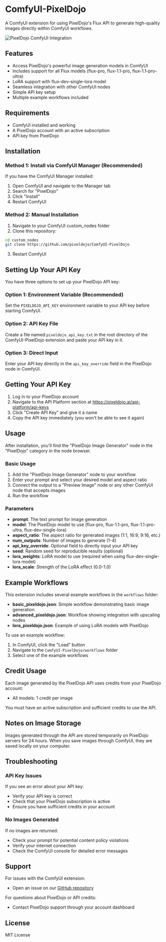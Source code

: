 # ComfyUI-PixelDojo

A ComfyUI extension for using PixelDojo's Flux API to generate high-quality images directly within ComfyUI workflows.

![PixelDojo ComfyUI Integration](https://pixeldojo.ai/images/comfyui-banner.jpg)

## Features

- Access PixelDojo's powerful image generation models in ComfyUI
- Includes support for all Flux models (flux-pro, flux-1.1-pro, flux-1.1-pro-ultra)
- LoRA support with flux-dev-single-lora model
- Seamless integration with other ComfyUI nodes
- Simple API key setup
- Multiple example workflows included

## Requirements

- ComfyUI installed and working
- A PixelDojo account with an active subscription
- API key from PixelDojo

## Installation

### Method 1: Install via ComfyUI Manager (Recommended)

If you have the ComfyUI Manager installed:

1. Open ComfyUI and navigate to the Manager tab
2. Search for "PixelDojo"
3. Click "Install"
4. Restart ComfyUI

### Method 2: Manual Installation

1. Navigate to your ComfyUI custom_nodes folder
2. Clone this repository:
```bash
cd custom_nodes
git clone https://github.com/pixeldojo/ComfyUI-PixelDojo
```
3. Restart ComfyUI

## Setting Up Your API Key

You have three options to set up your PixelDojo API key:

### Option 1: Environment Variable (Recommended)

Set the `PIXELDOJO_API_KEY` environment variable to your API key before starting ComfyUI.

### Option 2: API Key File

Create a file named `pixeldojo_api_key.txt` in the root directory of the ComfyUI-PixelDojo extension and paste your API key in it.

### Option 3: Direct Input

Enter your API key directly in the `api_key_override` field in the PixelDojo node in ComfyUI.

## Getting Your API Key

1. Log in to your PixelDojo account
2. Navigate to the API Platform section at https://pixeldojo.ai/api-platform/api-keys
3. Click "Create API Key" and give it a name
4. Copy the API key immediately (you won't be able to see it again)

## Usage

After installation, you'll find the "PixelDojo Image Generator" node in the "PixelDojo" category in the node browser.

### Basic Usage

1. Add the "PixelDojo Image Generator" node to your workflow
2. Enter your prompt and select your desired model and aspect ratio
3. Connect the output to a "Preview Image" node or any other ComfyUI node that accepts images
4. Run the workflow

### Parameters

- **prompt**: The text prompt for image generation
- **model**: The PixelDojo model to use (flux-pro, flux-1.1-pro, flux-1.1-pro-ultra, flux-dev-single-lora)
- **aspect_ratio**: The aspect ratio for generated images (1:1, 16:9, 9:16, etc.)
- **num_outputs**: Number of images to generate (1-4)
- **api_key_override**: Optional field to directly input your API key
- **seed**: Random seed for reproducible results (optional)
- **lora_weights**: LoRA model to use (required when using flux-dev-single-lora model)
- **lora_scale**: Strength of the LoRA effect (0.0-1.0)

## Example Workflows

This extension includes several example workflows in the `workflows` folder:

- **basic_pixeldojo.json**: Simple workflow demonstrating basic image generation
- **advanced_pixeldojo.json**: Workflow showing integration with upscaling nodes
- **lora_pixeldojo.json**: Example of using LoRA models with PixelDojo

To use an example workflow:
1. In ComfyUI, click the "Load" button
2. Navigate to the `ComfyUI-PixelDojo/workflows` folder
3. Select one of the example workflows

## Credit Usage

Each image generated by the PixelDojo API uses credits from your PixelDojo account:
- All models: 1 credit per image

You must have an active subscription and sufficient credits to use the API.

## Notes on Image Storage

Images generated through the API are stored temporarily on PixelDojo servers for 24 hours. When you save images through ComfyUI, they are saved locally on your computer.

## Troubleshooting

### API Key Issues

If you see an error about your API key:
- Verify your API key is correct
- Check that your PixelDojo subscription is active
- Ensure you have sufficient credits in your account

### No Images Generated

If no images are returned:
- Check your prompt for potential content policy violations
- Verify your internet connection
- Check the ComfyUI console for detailed error messages

## Support

For issues with the ComfyUI extension:
- Open an issue on our [GitHub repository](https://github.com/pixeldojo/ComfyUI-PixelDojo)

For questions about PixelDojo or API credits:
- Contact PixelDojo support through your account dashboard

## License

MIT License 